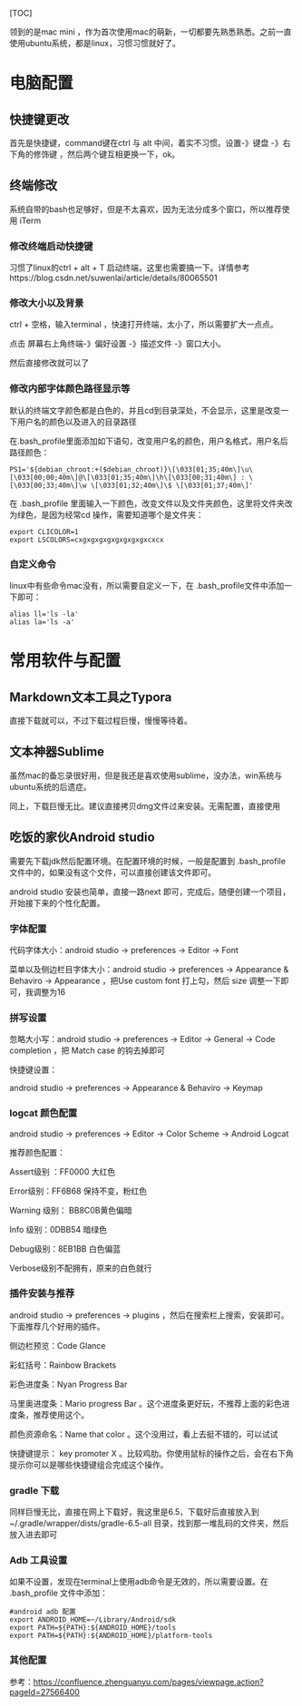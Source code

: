 [TOC]



领到的是mac mini ，作为首次使用mac的萌新，一切都要先熟悉熟悉。之前一直使用ubuntu系统，都是linux，习惯习惯就好了。

# 电脑配置



## 快捷键更改

 首先是快捷键，command键在ctrl 与 alt 中间，着实不习惯。设置-》键盘 -》右下角的修饰键 ，然后两个键互相更换一下，ok。

## 终端修改

系统自带的bash也足够好，但是不太喜欢，因为无法分成多个窗口，所以推荐使用 iTerm

### 修改终端启动快捷键

习惯了linux的ctrl + alt + T 启动终端，这里也需要搞一下。详情参考https://blog.csdn.net/suwenlai/article/details/80065501

### 修改大小以及背景

ctrl + 空格，输入terminal ，快速打开终端，太小了，所以需要扩大一点点。

点击 屏幕右上角终端-》偏好设置 -》描述文件 -》窗口大小。

然后直接修改就可以了

### 修改内部字体颜色路径显示等

默认的终端文字颜色都是白色的，并且cd到目录深处，不会显示，这里是改变一下用户名的颜色以及进入的目录路径

在.bash_profile里面添加如下语句，改变用户名的颜色，用户名格式，用户名后路径颜色：

```
PS1='${debian_chroot:+($debian_chroot)}\[\033[01;35;40m\]\u\[\033[00;00;40m\]@\[\033[01;35;40m\]\h\[\033[00;31;40m\] : \[\033[00;33;40m\]\w \[\033[01;32;40m\]\$ \[\033[01;37;40m\]'
```

在 .bash_profile 里面输入一下颜色，改变文件以及文件夹颜色，这里将文件夹改为绿色，是因为经常cd 操作，需要知道哪个是文件夹：

```
export CLICOLOR=1
export LSCOLORS=cxgxgxgxgxgxgxgxgxcxcx
```

###  自定义命令

linux中有些命令mac没有，所以需要自定义一下，在 .bash_profile文件中添加一下即可：
```
alias ll='ls -la'
alias la='ls -a'
```



# 常用软件与配置



## Markdown文本工具之Typora

直接下载就可以，不过下载过程巨慢，慢慢等待着。



## 文本神器Sublime

虽然mac的备忘录很好用，但是我还是喜欢使用sublime，没办法，win系统与ubuntu系统的后遗症。

同上，下载巨慢无比。建议直接拷贝dmg文件过来安装。无需配置，直接使用



## 吃饭的家伙Android studio

需要先下载jdk然后配置环境。在配置环境的时候，一般是配置到 .bash_profile 文件中的，如果没有这个文件，可以直接创建该文件即可。

android studio 安装也简单，直接一路next 即可，完成后，随便创建一个项目，开始接下来的个性化配置。

### 字体配置

代码字体大小：android studio -> preferences ->  Editor -> Font

菜单以及侧边栏目字体大小：android studio -> preferences ->  Appearance & Behaviro -> Appearance ，把Use custom font 打上勾，然后 size 调整一下即可，我调整为16

### 拼写设置

忽略大小写：android studio -> preferences -> Editor -> General -> Code completion  ，把 Match case 的钩去掉即可

快捷键设置：

android studio -> preferences ->  Appearance & Behaviro -> Keymap

### logcat 颜色配置

android studio -> preferences -> Editor -> Color Scheme -> Android Logcat

推荐颜色配置：

Assert级别 ：FF0000 大红色

Error级别：FF6B68 保持不变，粉红色

Warning 级别： BB8C0B黄色偏暗

Info 级别：0DBB54 暗绿色

Debug级别：8EB1BB 白色偏蓝

Verbose级别不配拥有，原来的白色就行

### 插件安装与推荐

android studio -> preferences -> plugins ，然后在搜索栏上搜索，安装即可。下面推荐几个好用的插件。

侧边栏预览：Code Glance

彩虹括号：Rainbow Brackets

彩色进度条：Nyan Progress Bar

马里奥进度条：Mario progress Bar 。这个进度条更好玩，不推荐上面的彩色进度条，推荐使用这个。

颜色资源命名：Name that color 。这个没用过，看上去挺不错的，可以试试

快捷键提示： key promoter X 。比较鸡肋。你使用鼠标的操作之后，会在右下角提示你可以是哪些快捷键组合完成这个操作。

### gradle 下载

同样巨慢无比，直接在网上下载好，我这里是6.5，下载好后直接放入到 ~/.gradle/wrapper/dists/gradle-6.5-all 目录，找到那一堆乱码的文件夹，然后放入进去即可

### Adb 工具设置

如果不设置，发现在terminal上使用adb命令是无效的，所以需要设置。在 .bash_profile 文件中添加：
```
#android adb 配置
export ANDROID_HOME=~/Library/Android/sdk
export PATH=${PATH}:${ANDROID_HOME}/tools
export PATH=${PATH}:${ANDROID_HOME}/platform-tools
```


### 其他配置

参考：https://confluence.zhenguanyu.com/pages/viewpage.action?pageId=27566400









